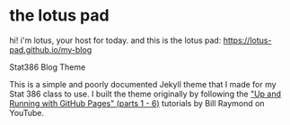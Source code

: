 # the lotus pad

hi! i'm lotus, your host for today. and this is the lotus pad: https://lotus-pad.github.io/my-blog



Stat386 Blog Theme

This is a simple and poorly documented Jekyll theme that I made for my Stat 386 class to use.  I built the theme originally by following the ["Up and Running with GitHub Pages" (parts 1 - 6)](https://www.youtube.com/playlist?list=PLWzwUIYZpnJuT0sH4BN56P5oWTdHJiTNq) tutorials by Bill Raymond on YouTube.
